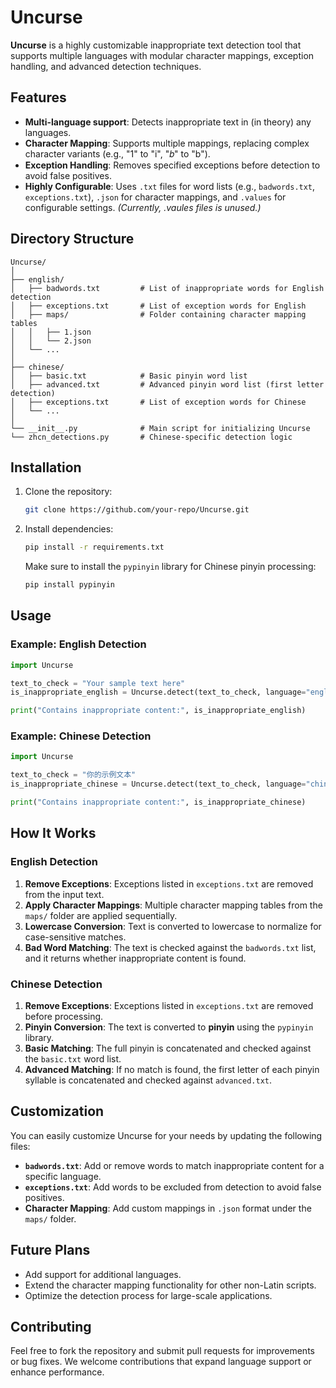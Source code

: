 # Uncurse

**Uncurse** is a highly customizable inappropriate text detection tool that supports multiple languages with modular character mappings, exception handling, and advanced detection techniques.

## Features

- **Multi-language support**: Detects inappropriate text in (in theory) any languages.
- **Character Mapping**: Supports multiple mappings, replacing complex character variants (e.g., "1" to "i", "𝑏" to "b").
- **Exception Handling**: Removes specified exceptions before detection to avoid false positives.
- **Highly Configurable**: Uses `.txt` files for word lists (e.g., `badwords.txt`, `exceptions.txt`), `.json` for character mappings, and `.values` for configurable settings. *(Currently, .vaules files is unused.)*

## Directory Structure

```
Uncurse/
│
├── english/
│   ├── badwords.txt         # List of inappropriate words for English detection
│   ├── exceptions.txt       # List of exception words for English
│   ├── maps/                # Folder containing character mapping tables
│   │   ├── 1.json
│   │   └── 2.json
│   └── ...
│
├── chinese/
│   ├── basic.txt            # Basic pinyin word list
│   ├── advanced.txt         # Advanced pinyin word list (first letter detection)
│   ├── exceptions.txt       # List of exception words for Chinese
│   └── ...
│
└── __init__.py              # Main script for initializing Uncurse
└── zhcn_detections.py       # Chinese-specific detection logic
```

## Installation

1. Clone the repository:
   ```bash
   git clone https://github.com/your-repo/Uncurse.git
   ```

2. Install dependencies:
   ```bash
   pip install -r requirements.txt
   ```

   Make sure to install the `pypinyin` library for Chinese pinyin processing:
   ```bash
   pip install pypinyin
   ```

## Usage

### Example: English Detection

```python
import Uncurse

text_to_check = "Your sample text here"
is_inappropriate_english = Uncurse.detect(text_to_check, language="english")

print("Contains inappropriate content:", is_inappropriate_english)
```

### Example: Chinese Detection

```python
import Uncurse

text_to_check = "你的示例文本"
is_inappropriate_chinese = Uncurse.detect(text_to_check, language="chinese")

print("Contains inappropriate content:", is_inappropriate_chinese)
```

## How It Works

### English Detection

1. **Remove Exceptions**: Exceptions listed in `exceptions.txt` are removed from the input text.
2. **Apply Character Mappings**: Multiple character mapping tables from the `maps/` folder are applied sequentially.
3. **Lowercase Conversion**: Text is converted to lowercase to normalize for case-sensitive matches.
4. **Bad Word Matching**: The text is checked against the `badwords.txt` list, and it returns whether inappropriate content is found.

### Chinese Detection

1. **Remove Exceptions**: Exceptions listed in `exceptions.txt` are removed before processing.
2. **Pinyin Conversion**: The text is converted to **pinyin** using the `pypinyin` library.
3. **Basic Matching**: The full pinyin is concatenated and checked against the `basic.txt` word list.
4. **Advanced Matching**: If no match is found, the first letter of each pinyin syllable is concatenated and checked against `advanced.txt`.

## Customization

You can easily customize Uncurse for your needs by updating the following files:

- **`badwords.txt`**: Add or remove words to match inappropriate content for a specific language.
- **`exceptions.txt`**: Add words to be excluded from detection to avoid false positives.
- **Character Mapping**: Add custom mappings in `.json` format under the `maps/` folder.

## Future Plans

- Add support for additional languages.
- Extend the character mapping functionality for other non-Latin scripts.
- Optimize the detection process for large-scale applications.

## Contributing

Feel free to fork the repository and submit pull requests for improvements or bug fixes. We welcome contributions that expand language support or enhance performance.
